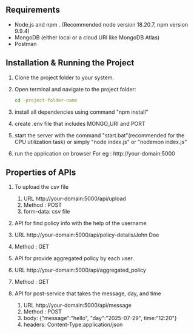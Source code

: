 ## Requirements

- Node.js  and npm .  (Recommended node version 18.20.7, npm version 9.9.4)
- MongoDB  (either local or a cloud URI like MongoDB Atlas)
- Postman
  
## Installation & Running the Project

1. Clone  the project folder to your system.

2. Open terminal and navigate to the project folder:
   ```bash
   cd -project-folder-name
3. install all dependencies using command "npm install"
4. create .env file that includes MONGO_URI and PORT
5. start the server with the command "start.bat"(recommended for the CPU utilization task) or simply "node index.js" or "nodemon index.js"
6. run  the application on browser For eg : http://your-domain:5000

## Properties of APIs

1. To upload the csv file  
   1. URL http://your-domain:5000/api/upload
   2. Method : POST
   3. form-data: csv file

2.  API for find policy info with the help of the username
   1. URL http://your-domain:5000/api/policy-details/John Doe
   2. Method : GET

3. API for provide aggregated policy by each user.
  1. URL http://your-domain:5000/api/aggregated_policy
  2. Method : GET

4. API for post-service that takes the message, day, and time
   1. URL http://your-domain:5000/api/message
   2. Method : POST
   3. body: {"message":"hello", "day":"2025-07-29", time:"12:20"}
   4. headers:  Content-Type:application/json
 

   
